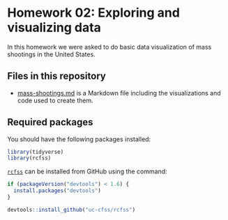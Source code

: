 # Homework 02: Exploring and visualizing data

In this homework we were asked to do basic data visualization of mass shootings in the United States.

## Files in this repository

 - [mass-shootings.md](https://github.com/arrudafranco/Homework-2/blob/master/mass-shootings.md) is a Markdown file including the visualizations and code used to create them.

## Required packages

You should have the following packages installed:

```r
library(tidyverse)
library(rcfss)
```

[`rcfss`](https://github.com/uc-cfss/rcfss) can be installed from GitHub using the command:

```r
if (packageVersion("devtools") < 1.6) {
  install.packages("devtools")
}

devtools::install_github("uc-cfss/rcfss")
```
